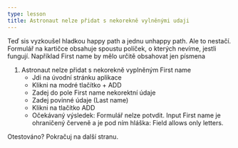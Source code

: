 ```yaml
---
type: lesson
title: Astronaut nelze přidat s nekorekně vylněnými udaji
---
```


Teď sis vyzkoušel hladkou happy path a jednu unhappy path. Ale to nestačí. Formulář na kartičce obsahuje spoustu políček, o kterých nevíme, jestli fungují.  Například First name by mělo určitě obsahovat jen písmena

<div style="background-color: var(--tk-background-secondary); padding: 0 0.5rem; margin: 0.5rem 0;">

1. Astronaut nelze přidat s nekorekně vyplněným First name
    - Jdi na úvodní stránku aplikace
    - Klikni na modré tlačítko + ADD
    - Zadej do pole First name nekorektní údaje
    - Zadej povinné údaje (Last name)
    - Klikni na tlačítko ADD
    - Očekávaný výsledek: Formulář nelze potvdit. Input First name je ohraničený červeně a je pod ním hláška: Field allows only letters.

</div>

Otestováno? Pokračuj na další stranu.
